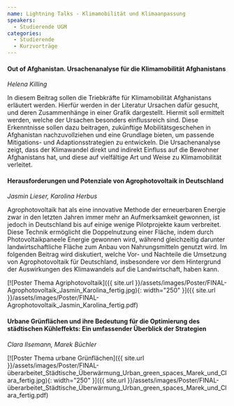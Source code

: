 ```yaml
---
name: Lightning Talks - Klimamobilität und Klimaanpassung
speakers:
  - Studierende UGM
categories:
  - Studierende
  - Kurzvorträge
---
```



#### Out of Afghanistan. Ursachenanalyse für die Klimamobilität Afghanistans
*Helena Killing*

In diesem Beitrag sollen die Triebkräfte für Klimamobilität Afghanistans erläutert werden. Hierfür werden in der Literatur Ursachen dafür gesucht, und deren Zusammenhänge in einer Grafik dargestellt. Hiermit soll ermittelt werden, welche der Ursachen besonders einflussreich sind. Diese Erkenntnisse sollen dazu beitragen, zukünftige Mobilitätsgeschehen in Afghanistan nachzuvollziehen und eine Grundlage bieten, um passende Mitigations- und Adaptionsstrategien zu entwickeln. Die Ursachenanalyse zeigt, dass der Klimawandel direkt und indirekt Einfluss auf die Bewohner Afghanistans hat, und diese auf vielfältige Art und Weise zu Klimamobilität verleitet.


#### Herausforderungen und Potenziale von Agrophotovoltaik in Deutschland
*Jasmin Lieser, Karolina Herbus*

Agrophotovoltaik hat als eine innovative Methode der erneuerbaren Energie zwar in den letzten Jahren immer mehr an Aufmerksamkeit gewonnen, ist jedoch in Deutschland bis auf einige wenige Pilotprojekte kaum verbreitet. Diese Technik ermöglicht die Doppelnutzung einer Fläche, indem durch Photovoltaikpaneele Energie gewonnen wird, während gleichzeitig darunter landwirtschaftliche Fläche zum Anbau von Nahrungsmitteln genutzt wird. Im folgenden Beitrag wird diskutiert, welche Vor- und Nachteile die Umsetzung von Agrophotovoltaik für Deutschland, insbesondere vor dem Hintergrund der Auswirkungen des Klimawandels auf die Landwirtschaft, haben kann.

[![Poster Thema Agriphotovoltaik]({{ site.url }}/assets/images/Poster/FINAL-Agrophotovoltaik_Jasmin_Karolina_fertig.jpg){: width="250" }]({{ site.url }}/assets/images/Poster/FINAL-Agrophotovoltaik_Jasmin_Karolina_fertig.pdf)


#### Urbane Grünflächen und ihre Bedeutung für die Optimierung des städtischen Kühleffekts: Ein umfassender Überblick der Strategien
*Clara Ilsemann, Marek Büchler*

[![Poster Thema urbane Grünflächen]({{ site.url }}/assets/images/Poster/FINAL-überarbeitet_Städtische_Überwärmung_Urban_green_spaces_Marek_und_Clara_fertig.jpg){: width="250" }]({{ site.url }}/assets/images/Poster/FINAL-überarbeitet_Städtische_Überwärmung_Urban_green_spaces_Marek_und_Clara_fertig.pdf)